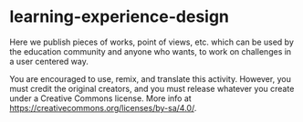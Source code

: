 # learning-experience-design

Here we publish pieces of works, point of views, etc. which can be used by the education community and anyone who wants, to work on challenges in a user centered way.

You are encouraged to use, remix, and translate this activity. However, you must credit the original creators, and you must release whatever you create under a Creative Commons license. More info at https://creativecommons.org/licenses/by-sa/4.0/.
